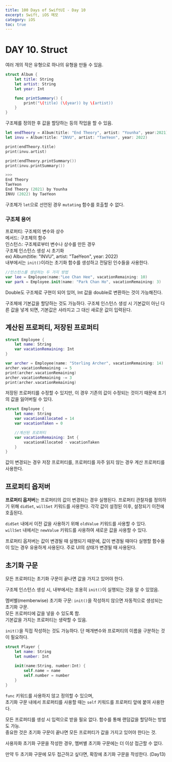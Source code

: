 ```yaml
---
title: 100 Days of SwiftUI - Day 10
excerpt: Swift, iOS 메모
category: iOS
toc: true
---
```


# DAY 10. Struct

여러 개의 작은 유형으로 하나의 유형을 만들 수 있음. 

~~~swift
struct Album {
    let title: String
    let artist: String
    let year: Int

    func printSummary() {
        print("\(title) (\(year)) by \(artist))
    }
}

~~~

구조체를 정의한 후 값을 할당하는 등의 작업을 할 수 있음.

~~~swift
let endTheory = Album(title: "End Theory", artist: "Younha", year:2021)
let invu = Album(title: "INVU", artist: "TaeYeon", year: 2022)

print(endTheory.title)
print(invu.artist)

print(endTheory.printSummary())
print(invu.printSummary())

>>>
End Theory
TaeYeon
End Theory (2021) by Younha
INVU (2022) by TaeYeon
~~~

구조체가 `let`으로 선언된 경우 `mutating` 함수를 호출할 수 없다.

### 구조체 용어

프로퍼티: 구조체의 변수와 상수  
메서드: 구조체의 함수  
인스턴스: 구조체로부터 변수나 상수를 만든 경우  
구조체 인스턴스 생성 시 초기화   
ex) Album(title: "INVU", artist: "TaeYeon", year: 2022)  
내부에서는 `init()`이라는 초기화 함수를 생성하고 전달된 인수들을 사용한다.  

~~~swift
//인스턴스를 생성하는 두 가지 방법
var lee = Employee(name:"Lee Chan Hee", vacationRemaining: 10)
var park = Employee.init(name: "Park Chan Ho", vacationRemaining: 3)
~~~


Double도 구조체로 구현이 되어 있어, Int 값을 double로 변환하는 것이 가능해진다.

구조체에 기본값을 할당하는 것도 가능하다. 구조체 인스턴스 생성 시 기본값이 아닌 다른 값을 넣게 되면, 기본값은 사라지고 그 대신 새로운 값이 입력된다.

## 계산된 프로퍼티, 저장된 프로퍼티


~~~swift
struct Employee {
    let name: String
    var vacationRemaining: Int
}

var archer = Employee(name: "Sterling Archer", vacationRemaining: 14)
archer.vacationRemaining -= 5
print(archer.vacationRemaining)
archer.vacationRemaining -= 3
print(archer.vacationRemaining)
~~~

저장된 프로퍼티를 수정할 수 있지만, 이 경우 기존의 값이 수정되는 것이기 때문애 초기의 값을 잃어버릴 수 있다.  

~~~swift
struct Employee {
    let name: String
    var vacationAllocated = 14
    var vacationTaken = 0

    //계산된 프로퍼티
    var vacationRemaining: Int {
        vacationAllocated - vacationTaken
    }
}
~~~

값이 변경되는 경우 저장 프로퍼티를, 프로퍼티를 자주 읽지 않는 경우 계산 프로퍼티를 사용한다.

## 프로퍼티 옵저버

**프로퍼티 옵저버**는 프로퍼티의 값이 변경되는 경우 실행된다. 
프로퍼티 관찰자를 정의하기 위해 `didSet`, `willSet` 키워드를 사용한다. 각각 값이 설정된 이후, 설정되기 이전에 호출된다.  

`didSet` 내에서 이전 값을 사용하기 위해 `oldValue` 키워드를 사용할 수 있다.  
`willSet` 내에서는 `newValue` 키워드를 사용하여 새로운 값을 사용할 수 있다.

프로퍼티 옵저버는 값이 변경될 때 실행되기 때문에, 값이 변경될 때마다 실행할 함수들이 있는 경우 유용하게 사용된다. 주로 UI의 상태가 변경될 때 사용된다.


## 초기화 구문

모든 프로퍼티는 초기화 구문이 끝나면 값을 가지고 있어야 한다.  

구조체 인스턴스 생성 시, 내부에서는 조용히 `init()`이 실행되는 것을 알 수 있었음.  

멤버별(memberwise) 초기화 구문: `init()`을 작성하지 않으면 자동적으로 생성되는 초기화 구문.  
모든 프로퍼티에 값을 넣을 수 있도록 함.  
기본값을 가지는 프로퍼티는 생략할 수 있음.

`init()`을 직접 작성하는 것도 가능하다. 단 매개변수와 프로퍼티의 이름을 구분하는 것이 필요하다.  

~~~swift
struct Player {
    let name: String
    let number: Int
    
    init(name:String, number:Int) {
        self.name = name
        self.number = number
    }
}
~~~

`func` 키워드를 사용하지 않고 정의할 수 있으며,  
초기화 구문 내에서 프로퍼티를 사용할 때는 `self` 키워드를 프로퍼티 앞에 붙여 사용한다.  

모든 프로퍼티를 생성 시 입력으로 받을 필요 없다. 함수를 통해 랜덤값을 할당하는 방법도 가능.  
중요한 것은 초기화 구문이 끝나면 모든 프로퍼티가 값을 가지고 있어야 한다는 것.  

사용자화 초기화 구문을 작성한 경우, 멤버별 초기화 구문에는 더 이상 접근할 수 없다.  

만약 두 초기화 구문에 모두 접근하고 싶다면, 확장에 초기화 구문을 작성한다.  (Day13)


